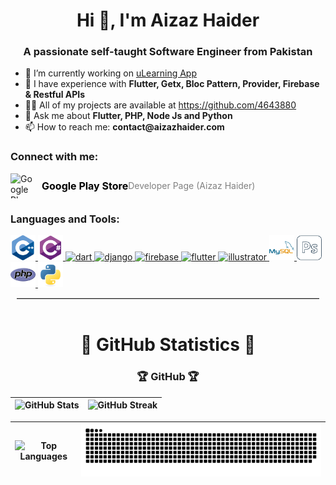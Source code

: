 <h1 align="center">Hi 👋, I'm Aizaz Haider</h1>
<h3 align="center">A passionate self-taught Software Engineer from Pakistan</h3>

<ul>
  <li>🔭 I’m currently working on <a href="https://github.com/4643880/ulearning-Flutter">uLearning App</a></li>
  <li>🌱 I have experience with <strong>Flutter, Getx, Bloc Pattern, Provider, Firebase & Restful APIs</strong></li>
  <li>👨‍💻 All of my projects are available at <a href="https://github.com/4643880">https://github.com/4643880</a></li>
  <li>💬 Ask me about <strong>Flutter, PHP, Node Js and Python</strong></li>
  <li>📫 How to reach me: <strong>contact@aizazhaider.com</strong></li>
</ul>

<h3 style="text-align: left;">Connect with me:</h3>
<div style="display: flex; align-items: center;">
  <a href="https://play.google.com/store/apps/developer?id=Aizaz+Haider" style="text-decoration: none; display: inline-flex; align-items: center;">
    <img src="https://www.vectorlogo.zone/logos/google_play/google_play-icon.svg" height="40" width="40" alt="Google Play Store" style="margin-right: 10px;">
    <span style="font-size: 16px; color: black; font-weight: bold;">Google Play Store</span>
  </a>
  <br>
  <span style="font-size: 14px; color: grey;">Developer Page (Aizaz Haider)</span>
</div>


<!--
<h3 style="text-align: left;">Connect with me:</h3>
<p align="left">
  <a href="https://www.linkedin.com/in/aizaz-haider-7b44aa187/" style="display: inline-flex; align-items: center; text-decoration: none;">
    <img src="https://www.vectorlogo.zone/logos/linkedin/linkedin-icon.svg" height="30" width="30" alt="LinkedIn" style="margin-right: 10px;">
    <span style="font-size: 16px; color: black; font-weight: bold;">LinkedIn</span>
  </a>
  <br>
  <span style="font-size: 14px; color: grey;">Connect with me on LinkedIn</span>
</p>
-->

<h3 align="left">Languages and Tools:</h3>
<p align="left">
  <a href="https://www.w3schools.com/cpp/" target="_blank" rel="noreferrer">
    <img src="https://raw.githubusercontent.com/devicons/devicon/master/icons/cplusplus/cplusplus-original.svg" alt="cplusplus" width="40" height="40"/>
  </a>
  <a href="https://www.w3schools.com/cs/" target="_blank" rel="noreferrer">
    <img src="https://raw.githubusercontent.com/devicons/devicon/master/icons/csharp/csharp-original.svg" alt="csharp" width="40" height="40"/>
  </a>
  <a href="https://dart.dev" target="_blank" rel="noreferrer">
    <img src="https://www.vectorlogo.zone/logos/dartlang/dartlang-icon.svg" alt="dart" width="40" height="40"/>
  </a>
  <a href="https://www.djangoproject.com/" target="_blank" rel="noreferrer">
    <img src="https://cdn.worldvectorlogo.com/logos/django.svg" alt="django" width="40" height="40"/>
  </a>
  <a href="https://firebase.google.com/" target="_blank" rel="noreferrer">
    <img src="https://www.vectorlogo.zone/logos/firebase/firebase-icon.svg" alt="firebase" width="40" height="40"/>
  </a>
  <a href="https://flutter.dev" target="_blank" rel="noreferrer">
    <img src="https://www.vectorlogo.zone/logos/flutterio/flutterio-icon.svg" alt="flutter" width="40" height="40"/>
  </a>
  <a href="https://www.adobe.com/in/products/illustrator.html" target="_blank" rel="noreferrer">
    <img src="https://www.vectorlogo.zone/logos/adobe_illustrator/adobe_illustrator-icon.svg" alt="illustrator" width="40" height="40"/>
  </a>
  <a href="https://www.mysql.com/" target="_blank" rel="noreferrer">
    <img src="https://raw.githubusercontent.com/devicons/devicon/master/icons/mysql/mysql-original-wordmark.svg" alt="mysql" width="40" height="40"/>
  </a>
  <a href="https://www.photoshop.com/en" target="_blank" rel="noreferrer">
    <img src="https://raw.githubusercontent.com/devicons/devicon/master/icons/photoshop/photoshop-line.svg" alt="photoshop" width="40" height="40"/>
  </a>
  <a href="https://www.php.net" target="_blank" rel="noreferrer">
    <img src="https://raw.githubusercontent.com/devicons/devicon/master/icons/php/php-original.svg" alt="php" width="40" height="40"/>
  </a>
  <a href="https://www.python.org" target="_blank" rel="noreferrer">
    <img src="https://raw.githubusercontent.com/devicons/devicon/master/icons/python/python-original.svg" alt="python" width="40" height="40"/>
  </a>
</p>


<!--
<p align="left">
  <a href="https://play.google.com/store/apps/developer?id=Aizaz+Haider" style="display: inline-flex; align-items: center; text-decoration: none;">
    <img src="https://www.vectorlogo.zone/logos/google_play/google_play-icon.svg" height="40" width="40" alt="Google Play Store" style="margin-right: 10px;">
    <span style="font-size: 16px; color: black; font-weight: bold;">Google Play Store</span>
  </a>
  <br>
  <span style="font-size: 14px; color: grey;">Developer Page (Aizaz Haider)</span>
</p>
-->


<div style="display: flex; align-items: center;">
    <hr style="flex: 1; border: none; border-top: 1px solid #ccc; margin: 0 10px;">
</div>
</br>


<div align="center">
    <h1>🌟 GitHub Statistics 🌟</h1>
</div>



<!--
<div align="center">
    <h1>🌟 GitHub & LeetCode Statistics 🌟</h1>
</div>

<div align="center">
  <h3> 🏆 Leetcode 🏆 </h3>
</div>

<p align="center" style="max-width:100%">
  <a href="https://github.com/4643880/" rel="nofollow">
    <img src="https://leetcard.jacoblin.cool/aizazisonline??border=0&radius=20&&font=milonga" alt="Leetcode" style="max-width: 100%;">
  </a>
</p>
-->

<div align="center">
    <h3> 🏆 GitHub 🏆 </h3>
</div>

<table>
      <thead>
            <tr>
                  <th>
                        <img src="https://github-readme-stats.vercel.app/api?username=4643880&show_icons=true" alt="GitHub Stats" style="max-width: 100%;">
                  </th>
                  <th>
                        <img src="https://github-readme-streak-stats.herokuapp.com/?user=4643880" alt="GitHub Streak" style="max-width: 100%;">
                  </th>
            </tr>
      </thead>
</table>

<table>
      <thead>
            <tr>
                  <th>
                        <img src="https://github-readme-stats.vercel.app/api/top-langs/?username=4643880&layout=compact&langs_count=10" alt="Top Languages" style="max-width: 100%;">
                  </th>
                  <th>
                        <img src="https://github.com/4643880/FullStack-Flutter/blob/master/github-user-contribution.svg" alt="GitHub User Contribution" style="max-width: 100%;">
                  </th>
            </tr>
      </thead>
</table>


<!--
<p align="center">
  <img src="https://github-readme-stats.vercel.app/api?username=4643880&show_icons=true" alt="GitHub Stats" style="max-width: 100%;">
  <img src="https://github-readme-streak-stats.herokuapp.com/?user=4643880" alt="GitHub Streak" style="max-width: 100%;">
  <img src="https://github-readme-stats.vercel.app/api/top-langs/?username=4643880&layout=compact&langs_count=10" alt="Top Languages" style="max-width: 100%;">
</p>
-->


